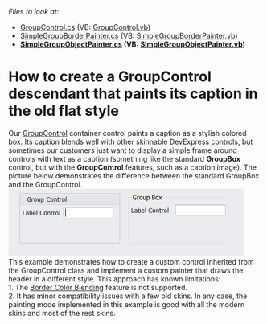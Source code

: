 <!-- default file list -->
*Files to look at*:

* [GroupControl.cs](./CS/DxSample/Editors/GroupControl.cs) (VB: [GroupControl.vb](./VB/DxSample/Editors/GroupControl.vb))
* [SimpleGroupBorderPainter.cs](./CS/DxSample/Editors/SimpleGroupBorderPainter.cs) (VB: [SimpleGroupBorderPainter.vb](./VB/DxSample/Editors/SimpleGroupBorderPainter.vb))
* **[SimpleGroupObjectPainter.cs](./CS/DxSample/Editors/SimpleGroupObjectPainter.cs) (VB: [SimpleGroupObjectPainter.vb](./VB/DxSample/Editors/SimpleGroupObjectPainter.vb))**
<!-- default file list end -->
# How to create a GroupControl descendant that paints its caption in the old flat style


Our <a href="https://documentation.devexpress.com/#WindowsForms/clsDevExpressXtraEditorsGroupControltopic">GroupControl</a> container control paints a caption as a stylish colored box. Its caption blends well with other skinnable DevExpress controls, but sometimes our customers just want to display a simple frame around controls with text as a caption (something like the standard <strong>GroupBox</strong> control, but with the <strong>GroupControl</strong> features, such as a caption image). The picture below demonstrates the difference between the standard GroupBox and the GroupControl.<br><img src="https://raw.githubusercontent.com/DevExpress-Examples/how-to-create-a-groupcontrol-descendant-that-paints-its-caption-in-the-old-flat-style-t347862/15.1.3+/media/b902685b-d732-11e5-80bf-00155d62480c.png"><br>This example demonstrates how to create a custom control inherited from the GroupControl class and implement a custom painter that draws the header in a different style. This approach has known limitations:<br>1. The <a href="https://documentation.devexpress.com/#WindowsForms/DevExpressXtraEditorsGroupControl_AllowBorderColorBlendingtopic">Border Color Blending</a> feature is not supported.<br>2. It has minor compatibility issues with a few old skins. In any case, the painting mode implemented in this example is good with all the modern skins and most of the rest skins.

<br/>


